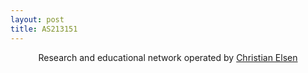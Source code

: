```yaml
---
layout: post
title: AS213151
---
```



<p align="center">Research and educational network operated by <a href="https://chris.elsen.xyz">Christian Elsen</a></p>
